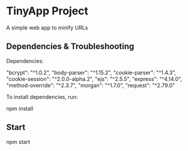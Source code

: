 # TinyApp Project

A simple web app to minify URLs

## Dependencies & Troubleshooting

Dependencies:

"bcrypt": "^1.0.2",
"body-parser": "^1.15.2",
"cookie-parser": "^1.4.3",
"cookie-session": "^2.0.0-alpha.2",
"ejs": "^2.5.5",
"express": "^4.14.0",
"method-override": "^2.3.7",
"morgan": "^1.7.0",
"request": "^2.79.0"

To install dependencies, run:

 npm install

## Start

  npm start
